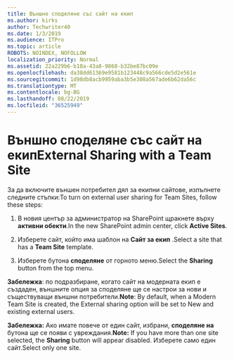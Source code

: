 ```yaml
---
title: Външно споделяне със сайт на екип
ms.author: kirks
author: Techwriter40
ms.date: 1/3/2019
ms.audience: ITPro
ms.topic: article
ROBOTS: NOINDEX, NOFOLLOW
localization_priority: Normal
ms.assetid: 22a229b6-b18a-43a8-9868-b32be87bc09e
ms.openlocfilehash: da38dd61369e9581b123448c9a566cde5d2e561e
ms.sourcegitcommit: 1d98db8acb9959aba3b5e308a567ade6b62da56c
ms.translationtype: MT
ms.contentlocale: bg-BG
ms.lasthandoff: 08/22/2019
ms.locfileid: "36525949"
---
```

# <a name="external-sharing-with-a-team-site"></a><span data-ttu-id="103be-102">Външно споделяне със сайт на екип</span><span class="sxs-lookup"><span data-stu-id="103be-102">External Sharing with a Team Site</span></span>

<span data-ttu-id="103be-103">За да включите външен потребител дял за екипни сайтове, изпълнете следните стъпки:</span><span class="sxs-lookup"><span data-stu-id="103be-103">To turn on external user sharing for Team Sites, follow these steps:</span></span> 
  
1. <span data-ttu-id="103be-104">В новия център за администратор на SharePoint щракнете върху **активни обекти**.</span><span class="sxs-lookup"><span data-stu-id="103be-104">In the new SharePoint admin center, click **Active Sites**.</span></span>
  
2. <span data-ttu-id="103be-105">Изберете сайт, който има шаблон на **Сайт за екип** .</span><span class="sxs-lookup"><span data-stu-id="103be-105">Select a site that has a **Team Site** template.</span></span> 
  
3. <span data-ttu-id="103be-106">Изберете бутона **споделяне** от горното меню.</span><span class="sxs-lookup"><span data-stu-id="103be-106">Select the **Sharing** button from the top menu.</span></span> 
  
 <span data-ttu-id="103be-107">**Забележка**: по подразбиране, когато сайт на модерната екип е създаден, външните опция за споделяне ще се настрои за нови и съществуващи външни потребители.</span><span class="sxs-lookup"><span data-stu-id="103be-107">**Note**: By default, when a Modern Team Site is created, the External sharing option will be set to New and existing external users.</span></span> 
  
 <span data-ttu-id="103be-108">**Забележка:** Ако имате повече от един сайт, избрани, **споделяне на** бутона ще се появи с увреждания.</span><span class="sxs-lookup"><span data-stu-id="103be-108">**Note:** If you have more than one site selected, the **Sharing** button will appear disabled.</span></span> <span data-ttu-id="103be-109">Изберете само един сайт.</span><span class="sxs-lookup"><span data-stu-id="103be-109">Select only one site.</span></span> 
  

